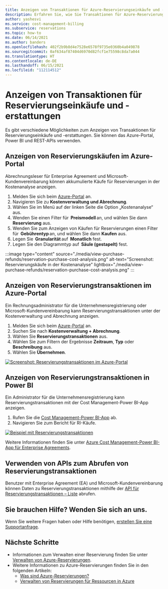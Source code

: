 ```yaml
---
title: Anzeigen von Transaktionen für Azure-Reservierungseinkäufe und -erstattungen
description: Erfahren Sie, wie Sie Transaktionen für Azure-Reservierungseinkäufe und -erstattungen anzeigen können.
author: yashesvi
ms.service: cost-management-billing
ms.subservice: reservations
ms.topic: how-to
ms.date: 06/14/2021
ms.author: banders
ms.openlocfilehash: 402f2b9b8d4e7528e6578f9735e0360b4a049878
ms.sourcegitcommit: 0af634af87404d6970d82fcf1e75598c8da7a044
ms.translationtype: HT
ms.contentlocale: de-DE
ms.lasthandoff: 06/15/2021
ms.locfileid: "112114512"
---
```

# <a name="view-reservation-purchase-and-refund-transactions"></a>Anzeigen von Transaktionen für Reservierungseinkäufe und -erstattungen

Es gibt verschiedene Möglichkeiten zum Anzeigen von Transaktionen für Reservierungseinkäufe und -erstattungen. Sie können das Azure-Portal, Power BI und REST-APIs verwenden.

## <a name="view-reservation-purchases-in-the-azure-portal"></a>Anzeigen von Reservierungskäufen im Azure-Portal

Abrechnungsleser für Enterprise Agreement und Microsoft-Kundenvereinbarung können akkumulierte Käufe für Reservierungen in der Kostenanalyse anzeigen.

1. Melden Sie sich beim [Azure-Portal](https://portal.azure.com) an.
1. Navigieren Sie zu **Kostenverwaltung und Abrechnung**.
1. Wählen Sie im Menü auf der linken Seite die Option „Kostenanalyse“ aus.
1. Wenden Sie einen Filter für  **Preismodell** an, und wählen Sie dann **Reservierung** aus.
1. Wenden Sie zum Anzeigen von Käufen für Reservierungen einen Filter für  **Gebührentyp** an, und wählen Sie dann **Kaufen** aus.
1. Legen Sie  **Granularität** auf  **Monatlich** fest.
1. Legen Sie den Diagrammtyp auf  **Säule (gestapelt)** fest.

:::image type="content" source="./media/view-purchase-refunds/reservation-purchase-cost-analysis.png" alt-text="Screenshot: Reservierungskäufe in der Kostenanalyse" lightbox="./media/view-purchase-refunds/reservation-purchase-cost-analysis.png" :::

## <a name="view-reservation-transactions-in-the-azure-portal"></a>Anzeigen von Reservierungstransaktionen im Azure-Portal

Ein Rechnungsadministrator für die Unternehmensregistrierung oder Microsoft-Kundenvereinbarung kann Reservierungstransaktionen unter der Kostenverwaltung und Abrechnung anzeigen.

1. Melden Sie sich beim [Azure-Portal](https://portal.azure.com) an.
1. Suchen Sie nach **Kostenverwaltung + Abrechnung**.
1. Wählen Sie **Reservierungstransaktionen** aus.
1. Wählen Sie zum Filtern der Ergebnisse **Zeitraum**, **Typ** oder **Beschreibung** aus.
1. Wählen Sie **Übernehmen**.

[![Screenshot: Reservierungstransaktionen im Azure-Portal](./media/view-purchase-refunds/azure-portal-reservation-transactions.png)](./media/view-purchase-refunds/azure-portal-reservation-transactions.png#lightbox)

## <a name="view-reservation-transactions-in-power-bi"></a>Anzeigen von Reservierungstransaktionen in Power BI

Ein Administrator für die Unternehmensregistrierung kann Reservierungstransaktionen mit der Cost Management-Power BI-App anzeigen.

1. Rufen Sie die [Cost Management-Power BI-App](https://appsource.microsoft.com/product/power-bi/costmanagement.azurecostmanagementapp) ab.
1. Navigieren Sie zum Bericht für RI-Käufe.

[![Beispiel mit Reservierungstransaktionen](./media/view-purchase-refunds/power-bi-reservation-transactions.png)](./media/view-purchase-refunds/power-bi-reservation-transactions.png#lightbox)

Weitere Informationen finden Sie unter [Azure Cost Management-Power BI-App für Enterprise Agreements](../costs/analyze-cost-data-azure-cost-management-power-bi-template-app.md).

## <a name="use-apis-to-get-reservation-transactions"></a>Verwenden von APIs zum Abrufen von Reservierungstransaktionen

Benutzer mit Enterprise Agreement (EA) und Microsoft-Kundenvereinbarung können Daten zu Reservierungstransaktionen mithilfe der [API für Reservierungstransaktionen – Liste](/rest/api/consumption/reservationtransactions/list) abrufen.

## <a name="need-help-contact-us"></a>Sie brauchen Hilfe? Wenden Sie sich an uns.

Wenn Sie weitere Fragen haben oder Hilfe benötigen, [erstellen Sie eine Supportanfrage](https://portal.azure.com/#blade/Microsoft_Azure_Support/HelpAndSupportBlade/newsupportrequest).

## <a name="next-steps"></a>Nächste Schritte

- Informationen zum Verwalten einer Reservierung finden Sie unter [Verwalten von Azure-Reservierungen](manage-reserved-vm-instance.md).
- Weitere Informationen zu Azure-Reservierungen finden Sie in den folgenden Artikeln:
  - [Was sind Azure-Reservierungen?](save-compute-costs-reservations.md)
  - [Verwalten von Reservierungen für Ressourcen in Azure](manage-reserved-vm-instance.md)